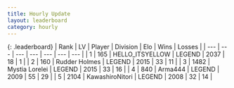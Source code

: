 ```yaml
---
title: Hourly Update
layout: leaderboard
category: hourly
---
```


{: .leaderboard}
| Rank | LV | Player | Division | Elo | Wins | Losses |
| --- | --- | --- | --- | --- | --- | --- |
| <span data-change="0">1</span> | 165 | <span title="ID: 528147">HELLO_ITSYELLOW</span> | LEGEND | <span data-change="0">2037</span> | <span data-change="0">18</span> | <span data-change="0">1</span> |
| <span data-change="0">2</span> | 160 | <span title="ID: 219412">Rudder Holmes</span> | LEGEND | <span data-change="0">2015</span> | <span data-change="0">33</span> | <span data-change="0">11</span> |
| <span data-change="2">3</span> | 1482 | <span title="ID: 315148">Mystia Lorelei</span> | LEGEND | <span data-change="7">2015</span> | <span data-change="1">33</span> | <span data-change="0">16</span> |
| <span data-change="-1">4</span> | 840 | <span title="ID: 1034">Arma444</span> | LEGEND | <span data-change="0">2009</span> | <span data-change="0">55</span> | <span data-change="0">29</span> |
| <span data-change="-1">5</span> | 2104 | <span title="ID: 164871">KawashiroNitori</span> | LEGEND | <span data-change="0">2008</span> | <span data-change="0">32</span> | <span data-change="0">14</span> |